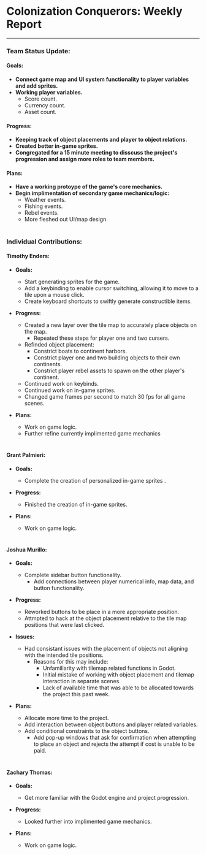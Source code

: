 # **Colonization Conquerors: Weekly Report**
___

### Team Status Update:
#### **Goals:**
- **Connect game map and UI system functionality to player variables and add sprites.**
- **Working player variables.**
    - Score count.
    - Currency count.
    - Asset count.

#### **Progress:**
- **Keeping track of object placements and player to object relations.**
- **Created better in-game sprites.**
- **Congregated for a 15 minute meeting to disscuss the project's progression and assign more roles to team members.**

#### **Plans:**
- **Have a working protoype of the game's core mechanics.**
- **Begin implimentation of secondary game mechanics/logic:**
  - Weather events.
  - Fishing events.
  - Rebel events.
  - More fleshed out UI/map design.

#
### Individual Contributions:

#### **Timothy Enders:**
- **Goals:**
  - Start generating sprites for the game.
  - Add a keybinding to enable cursor switching, allowing it to move to a tile upon a mouse click.
  - Create keyboard shortcuts to swiftly generate constructible items.

- **Progress:**
    - Created a new layer over the tile map to accurately place objects on the map.
        - Repeated these steps for player one and two cursers.
    - Refinded object placement:
        - Constrict boats to continent harbors.
        - Constrict player one and two building objects to their own continents.
        - Constrict player rebel assets to spawn on the other player's continent.
    - Continued work on keybinds.
    - Continued work on in-game sprites.
    - Changed game frames per second to match 30 fps for all game scenes.

- **Plans:**
  - Work on game logic.
  - Further refine currently implimented game mechanics

#
#### **Grant Palmieri:**
- **Goals:**
    - Complete the creation of personalized in-game sprites .

- **Progress:**
    - Finished the creation of in-game sprites.

- **Plans:**
    - Work on game logic.

#
#### **Joshua Murillo:**
- **Goals:**
  - Complete sidebar button functionality.
    - Add connections between player numerical info, map data, and button functionality.

- **Progress:**
    - Reworked buttons to be place in a more appropriate position.
    - Attmpted to hack at the object placement relative to the tile map positions that were last clicked.

- **Issues:**
    - Had consistant issues with the placement of objects not aligning with the intended tile positions.
        - Reasons for this may include:
            - Unfamiliarity with tilemap related functions in Godot.
            - Initial mistake of working with object placement and tilemap interaction in separate scenes.
            - Lack of available time that was able to be allocated towards the project this past week.

- **Plans:**
    - Allocate more time to the project.
    - Add interaction between object buttons and player related variables.
    - Add conditional constraints to the object buttons.
        - Add pop-up windows that ask for confirmation when attempting to place an object and rejects the attempt if cost is unable to be paid.

#
#### **Zachary Thomas:**
- **Goals:**
    - Get more familiar with the Godot engine and project progression.

- **Progress:**
    - Looked further into implimented game mechanics.
 
- **Plans:**
    - Work on game logic.
